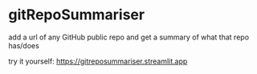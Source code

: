 # gitRepoSummariser
add a url of any GitHub public repo and get a summary of what that repo has/does

try it yourself: https://gitreposummariser.streamlit.app
